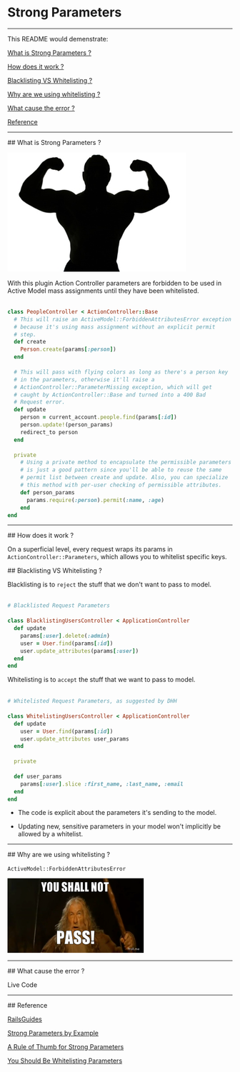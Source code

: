 # Strong Parameters
---------------------------------------

This README would demenstrate:

[What is Strong Parameters ?](#question1)

[How does it work ?](#question2)

[Blacklisting VS Whitelisting ?](#question3)

[Why are we using whitelisting ?](#question4)

[What cause the error ?](#question5)

[Reference](#reference)

--------------------------------------

<a name="question1"/>
## What is Strong Parameters ?

![alt text](https://github.com/paulliu87/StrongParams/blob/master/download.png "Strong Parameters")

With this plugin Action Controller parameters are forbidden to be used in Active Model mass assignments until they have been whitelisted.

```ruby

class PeopleController < ActionController::Base
  # This will raise an ActiveModel::ForbiddenAttributesError exception
  # because it's using mass assignment without an explicit permit
  # step.
  def create
    Person.create(params[:person])
  end
 
  # This will pass with flying colors as long as there's a person key
  # in the parameters, otherwise it'll raise a
  # ActionController::ParameterMissing exception, which will get
  # caught by ActionController::Base and turned into a 400 Bad
  # Request error.
  def update
    person = current_account.people.find(params[:id])
    person.update!(person_params)
    redirect_to person
  end
 
  private
    # Using a private method to encapsulate the permissible parameters
    # is just a good pattern since you'll be able to reuse the same
    # permit list between create and update. Also, you can specialize
    # this method with per-user checking of permissible attributes.
    def person_params
      params.require(:person).permit(:name, :age)
    end
end

```
----------------------------------------------------

<a name="question2"/>
## How does it work ?

On a superficial level, every request wraps its params in `ActionController::Parameters`, which allows you to whitelist specific keys.

<a name="question3"/>
## Blacklisting VS Whitelisting ?

Blacklisting is to `reject` the stuff that we don't want to pass to model.

```ruby

# Blacklisted Request Parameters

class BlacklistingUsersController < ApplicationController
  def update
    params[:user].delete(:admin)
    user = User.find(params[:id])
    user.update_attributes(params[:user])
  end
end

```

Whitelisting is to `accept` the stuff that we want to pass to model.

```ruby

# Whitelisted Request Parameters, as suggested by DHH

class WhitelistingUsersController < ApplicationController
  def update
    user = User.find(params[:id])
    user.update_attributes user_params
  end

  private

  def user_params
    params[:user].slice :first_name, :last_name, :email
  end
end

```

* The code is explicit about the parameters it's sending to the model.

* Updating new, sensitive parameters in your model won't implicitly be allowed by a whitelist.

-------------

<a name="question4"/>
## Why are we using whitelisting ?

`ActiveModel::ForbiddenAttributesError`

![alt text](https://github.com/paulliu87/StrongParams/blob/master/you-shall-not-pass-thumb.png "you-shall-not-pass-thumb")

--------------

<a name="question5"/>
## What cause the error ?

Live Code
 
----------------------------------------

<a name="reference"/>
## Reference

[RailsGuides](http://edgeguides.rubyonrails.org/action_controller_overview.html#strong-parameters)

[Strong Parameters by Example](http://blog.trackets.com/2013/08/17/strong-parameters-by-example.html)

[A Rule of Thumb for Strong Parameters](http://patshaughnessy.net/2014/6/16/a-rule-of-thumb-for-strong-parameters)

[You Should Be Whitelisting Parameters](https://www.happybearsoftware.com/whitelisting)


